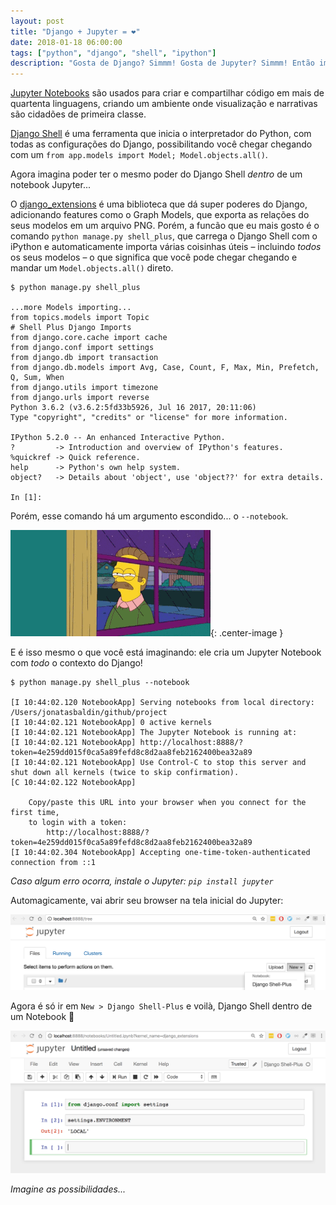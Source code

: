 ```yaml
---
layout: post
title: "Django + Jupyter = ❤️"
date: 2018-01-18 06:00:00
tags: ["python", "django", "shell", "ipython"]
description: "Gosta de Django? Simmm! Gosta de Jupyter? Simmm! Então imagina os dois juntos..."
---
```


[Jupyter Notebooks](https://jupyter.org/) são usados para criar e compartilhar código em mais de quartenta linguagens, criando um ambiente onde visualização e narrativas são cidadões de primeira classe.

[Django Shell](https://docs.djangoproject.com/en/2.0/ref/django-admin/#shell) é uma ferramenta que inicia o interpretador do Python, com todas as configurações do Django, possibilitando você chegar chegando com um `from app.models import Model; Model.objects.all()`.

Agora imagina poder ter o mesmo poder do Django Shell *dentro* de um notebook Jupyter...

O [django_extensions](https://github.com/django-extensions/django-extensions) é uma biblioteca que dá super poderes do Django, adicionando features como o Graph Models, que exporta as relações do seus modelos em um arquivo PNG. Porém, a funcão que eu mais gosto é o comando `python manage.py shell_plus`, que carrega o Django Shell com o iPython e automaticamente importa várias coisinhas úteis – incluindo *todos* os seus modelos – o que significa que você pode chegar chegando e mandar um `Model.objects.all()` direto.

```
$ python manage.py shell_plus

...more Models importing...
from topics.models import Topic
# Shell Plus Django Imports
from django.core.cache import cache
from django.conf import settings
from django.db import transaction
from django.db.models import Avg, Case, Count, F, Max, Min, Prefetch, Q, Sum, When
from django.utils import timezone
from django.urls import reverse
Python 3.6.2 (v3.6.2:5fd33b5926, Jul 16 2017, 20:11:06)
Type "copyright", "credits" or "license" for more information.

IPython 5.2.0 -- An enhanced Interactive Python.
?         -> Introduction and overview of IPython's features.
%quickref -> Quick reference.
help      -> Python's own help system.
object?   -> Details about 'object', use 'object??' for extra details.

In [1]:
```

Porém, esse comando há um argumento escondido... o `--notebook`.

![Personagens de desenho animado com cara de suspeito](/img/django_jupyter_notebook_gif.gif){: .center-image }

E é isso mesmo o que você está imaginando: ele cria um Jupyter Notebook com *todo* o contexto do Django!

```
$ python manage.py shell_plus --notebook

[I 10:44:02.120 NotebookApp] Serving notebooks from local directory: /Users/jonatasbaldin/github/project
[I 10:44:02.121 NotebookApp] 0 active kernels
[I 10:44:02.121 NotebookApp] The Jupyter Notebook is running at:
[I 10:44:02.121 NotebookApp] http://localhost:8888/?token=4e259dd015f0ca5a89fefd8c8d2aa8feb2162400bea32a89
[I 10:44:02.121 NotebookApp] Use Control-C to stop this server and shut down all kernels (twice to skip confirmation).
[C 10:44:02.122 NotebookApp]
 
    Copy/paste this URL into your browser when you connect for the first time,
    to login with a token:
        http://localhost:8888/?token=4e259dd015f0ca5a89fefd8c8d2aa8feb2162400bea32a89
[I 10:44:02.304 NotebookApp] Accepting one-time-token-authenticated connection from ::1
```

*Caso algum erro ocorra, instale o Jupyter: `pip install jupyter`*

Automagicamente, vai abrir seu browser na tela inicial do Jupyter:

![Notebook](/img/django_jupyter_notebook.png)

Agora é só ir em `New > Django Shell-Plus` e voilà, Django Shell dentro de um Notebook 🤘

![Notebook com Shell-Plus](/img/django_jupyter_notebook_shell_plus.png)

*Imagine as possibilidades...*
